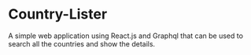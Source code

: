 # Country-Lister

A simple web application using React.js and Graphql that can be used to search all the countries and show the details.
